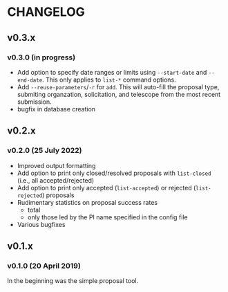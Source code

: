 # CHANGELOG

## v0.3.x

### v0.3.0 (in progress)

- Add option to specify date ranges or limits using `--start-date` and `--end-date`. This only applies to `list-*` command options.
- Add `--reuse-parameters`/`-r` for `add`. This will auto-fill the proposal type, submiting organzation, solicitation, and telescope from the most recent submission.
- bugfix in database creation

## v0.2.x

### v0.2.0 (25 July 2022)

- Improved output formatting
- Add option to print only closed/resolved proposals with `list-closed` (i.e., all accepted/rejected)
- Add option to print only accepted (`list-accepted`) or rejected (`list-rejected`) proposals
- Rudimentary statistics on proposal success rates
    - total
    - only those led by the PI name specified in the config file
- Various bugfixes

## v0.1.x

### v0.1.0 (20 April 2019)

In the beginning was the simple proposal tool.
